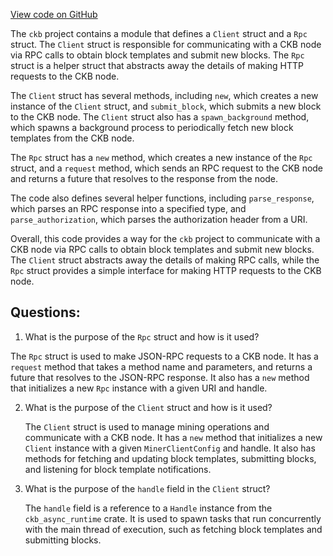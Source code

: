 [View code on GitHub](https://github.com/nervosnetwork/ckb/blob/develop/miner/src/client.rs)

The `ckb` project contains a module that defines a `Client` struct and a `Rpc` struct. The `Client` struct is responsible for communicating with a CKB node via RPC calls to obtain block templates and submit new blocks. The `Rpc` struct is a helper struct that abstracts away the details of making HTTP requests to the CKB node.

The `Client` struct has several methods, including `new`, which creates a new instance of the `Client` struct, and `submit_block`, which submits a new block to the CKB node. The `Client` struct also has a `spawn_background` method, which spawns a background process to periodically fetch new block templates from the CKB node.

The `Rpc` struct has a `new` method, which creates a new instance of the `Rpc` struct, and a `request` method, which sends an RPC request to the CKB node and returns a future that resolves to the response from the node.

The code also defines several helper functions, including `parse_response`, which parses an RPC response into a specified type, and `parse_authorization`, which parses the authorization header from a URI.

Overall, this code provides a way for the `ckb` project to communicate with a CKB node via RPC calls to obtain block templates and submit new blocks. The `Client` struct abstracts away the details of making RPC calls, while the `Rpc` struct provides a simple interface for making HTTP requests to the CKB node.
## Questions:
 1. What is the purpose of the `Rpc` struct and how is it used?

   The `Rpc` struct is used to make JSON-RPC requests to a CKB node. It has a `request` method that takes a method name and parameters, and returns a future that resolves to the JSON-RPC response. It also has a `new` method that initializes a new `Rpc` instance with a given URI and handle.

2. What is the purpose of the `Client` struct and how is it used?

   The `Client` struct is used to manage mining operations and communicate with a CKB node. It has a `new` method that initializes a new `Client` instance with a given `MinerClientConfig` and handle. It also has methods for fetching and updating block templates, submitting blocks, and listening for block template notifications.

3. What is the purpose of the `handle` field in the `Client` struct?

   The `handle` field is a reference to a `Handle` instance from the `ckb_async_runtime` crate. It is used to spawn tasks that run concurrently with the main thread of execution, such as fetching block templates and submitting blocks.
